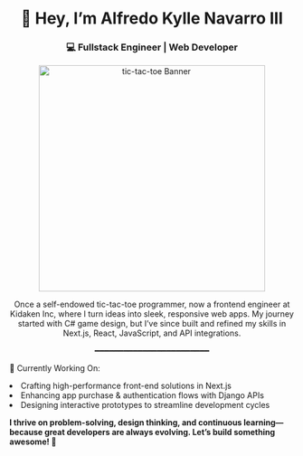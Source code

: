 <h1 align="center">👋 Hey, I’m Alfredo Kylle Navarro III</h1>

<h3 align="center">💻 Fullstack Engineer | Web Developer</h3>

<p align="center">
  <img src="https://media0.giphy.com/media/gR92EF4p9XyEHyD2n5/giphy.gif?cid=6c09b952cfcyh79qzkahofl1qdq3213mwdc37iwa2pk2wir5&ep=v1_gifs_search&rid=giphy.gif&ct=g" alt="tic-tac-toe Banner" width="400"/>
</p>

<p align="center">
  Once a self-endowed tic-tac-toe programmer, now a frontend engineer at Kidaken Inc, where I turn ideas into sleek, responsive web apps.
  My journey started with C# game design, but I’ve since built and refined my skills in Next.js, React, JavaScript, and API integrations.
</p>

<p align="center">━━━━━━━━━━━━━━━━━━━━━━━━</p> <!-- This creates a horizontal line -->

🚀 Currently Working On:

<li> Crafting high-performance front-end solutions in Next.js </li>
<li> Enhancing app purchase & authentication flows with Django APIs </li>
<li> Designing interactive prototypes to streamline development cycles </li>

**I thrive on problem-solving, design thinking, and continuous learning—because great developers are always evolving. Let’s build something awesome! 🚀**
